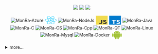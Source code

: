 <!--Hello
<h2><img src="https://emojis.slackmojis.com/emojis/images/1531849430/4246/blob-sunglasses.gif?1531849430" width="30"/> Hi 👋 , I'm MonRá! <img src="https://media.giphy.com/media/12oufCB0MyZ1Go/giphy.gif" width="50"></h2>
-->

<div>
  </p>
  <div align="center">
   <a href="https://www.facebook.com/ramon.chaib" target="_blank"><img src="https://img.shields.io/badge/-Facebook-%230077B5?style=for-the-badge&logo=facebook&logoColor=white" target="_blank"></a> 
  <a href="https://www.instagram.com/monrapps/" target="_blank"><img src="https://img.shields.io/badge/-Instagram-%23E4405F?style=for-the-badge&logo=instagram&logoColor=white" target="_blank"></a>
  <a href="https://www.linkedin.com/in/ramon-chaib-27007635/" target="_blank"><img src="https://img.shields.io/badge/-LinkedIn-%230077B5?style=for-the-badge&logo=linkedin&logoColor=white" target="_blank"></a>   
</div>
  
 <div style="display: inline_block" align="center"><br>
  <img align="center" alt="MonRa-Azure" height="30" width="40" src="https://cdn.jsdelivr.net/gh/devicons/devicon/icons/azure/azure-original.svg">
  <img align="center" alt="MonRa-React" height="30" width="40" src="https://raw.githubusercontent.com/devicons/devicon/master/icons/react/react-original.svg">
  <img align="center" alt="MonRa-NodeJs" height="30" width="40" src="https://cdn.jsdelivr.net/gh/devicons/devicon/icons/nodejs/nodejs-original.svg">
  <img align="center" alt="MonRa-Js" height="30" width="40" src="https://raw.githubusercontent.com/devicons/devicon/master/icons/javascript/javascript-original.svg">     <img align="center" alt="MonRa-Ts" height="30" width="40" src="https://raw.githubusercontent.com/devicons/devicon/master/icons/typescript/typescript-original.svg">
  <img align="center" alt="MonRa-Java" height="30" width="40" src="https://cdn.jsdelivr.net/gh/devicons/devicon/icons/java/java-original.svg">
  <img align="center" alt="MonRa-C" height="30" width="40" src="https://cdn.jsdelivr.net/gh/devicons/devicon/icons/c/c-original.svg">
  <img align="center" alt="MonRa-CS" height="30" width="40" src="https://cdn.jsdelivr.net/gh/devicons/devicon/icons/csharp/csharp-original.svg">
  <img align="center" alt="MonRa-Cpp" height="30" width="40" src="https://cdn.jsdelivr.net/gh/devicons/devicon/icons/cplusplus/cplusplus-original.svg">
  <img align="center" alt="MonRa-QT" height="30" width="40" src="https://cdn.jsdelivr.net/gh/devicons/devicon/icons/qt/qt-original.svg">
  <img align="center" alt="MonRa-Linux" height="30" width="40" src="https://cdn.jsdelivr.net/gh/devicons/devicon/icons/linux/linux-original.svg">
  <img align="center" alt="MonRa-Mysql" height="30" width="40" src="https://cdn.jsdelivr.net/gh/devicons/devicon/icons/mysql/mysql-original.svg">
  <img align="center" alt="MonRa-Docker" height="30" width="40" src="https://cdn.jsdelivr.net/gh/devicons/devicon/icons/docker/docker-original.svg">  
  <img align="center" alt="MonRa-Android" height="30" width="40" src="https://github.com/devicons/devicon/blob/master/icons/android/android-original.svg">
  
</div>
</a>

</br>
<!--
[![github activity graph](https://activity-graph.herokuapp.com/graph?username=monrapps&theme=chartreuse-dark)](https://github.com/monrapps/)
-->
<div>
<details>
      <summary>more...</summary>
      
<!--
### <img src="https://media.giphy.com/media/VgCDAzcKvsR6OM0uWg/giphy.gif" width="50"> A little more about me...  

```javascript
const monra = {
    pronouns: "He" | "Him",
    code: ["any"],
    askMeAbout: ["any"],
    technologies: {
        backEnd: {
            js: ["any"],
        },
        mobileApp: {
            native: ["Android Development"]
        },
        devOps: ["AWS", "Docker🐳", "Route53", "Nginx"],
        databases: ["mongo", "MySql", "sqlite"],
        misc: ["Firebase", "Socket.IO", "selenium", "open-cv", "php", "SuiteApp"]
    },
    architecture: ["Serverless Architecture", "Progressive web applications", "Single page applications"],
    currentFocus: "Building Robots to ease opertations",
    funFact: "There are two ways to write error-free programs; only the third one works"
};
```
-->

---
<!--START_SECTION:waka-->
![Code Time](http://img.shields.io/badge/Code%20Time-494%20hrs%2038%20mins-blue)

![Profile Views](http://img.shields.io/badge/Profile%20Views-1-blue)

![Lines of code](https://img.shields.io/badge/From%20Hello%20World%20I%27ve%20Written-3.0%20million%20lines%20of%20code-blue)

**🐱 My GitHub Data** 

> 📦 34.3 kB Used in GitHub's Storage 
 > 
> 🏆 717 Contributions in the Year 2024
 > 
> 🚫 Not Opted to Hire
 > 
> 📜 24 Public Repositories 
 > 
> 🔑 17 Private Repositories 
 > 
**I'm an Early 🐤** 

```text
🌞 Morning                7369 commits        █████████░░░░░░░░░░░░░░░░   34.79 % 
🌆 Daytime                9753 commits        ████████████░░░░░░░░░░░░░   46.04 % 
🌃 Evening                3358 commits        ████░░░░░░░░░░░░░░░░░░░░░   15.85 % 
🌙 Night                  704 commits         █░░░░░░░░░░░░░░░░░░░░░░░░   03.32 % 
```
📅 **I'm Most Productive on Thursday** 

```text
Monday                   3978 commits        █████░░░░░░░░░░░░░░░░░░░░   18.78 % 
Tuesday                  3976 commits        █████░░░░░░░░░░░░░░░░░░░░   18.77 % 
Wednesday                4063 commits        █████░░░░░░░░░░░░░░░░░░░░   19.18 % 
Thursday                 4403 commits        █████░░░░░░░░░░░░░░░░░░░░   20.78 % 
Friday                   2829 commits        ███░░░░░░░░░░░░░░░░░░░░░░   13.35 % 
Saturday                 1157 commits        █░░░░░░░░░░░░░░░░░░░░░░░░   05.46 % 
Sunday                   778 commits         █░░░░░░░░░░░░░░░░░░░░░░░░   03.67 % 
```


📊 **This Week I Spent My Time On** 

```text
🕑︎ Time Zone: America/Sao_Paulo

💬 Programming Languages: 
TypeScript               13 hrs 28 mins      ████████████████████░░░░░   81.79 % 
Markdown                 1 hr 44 mins        ███░░░░░░░░░░░░░░░░░░░░░░   10.62 % 
Bash                     35 mins             █░░░░░░░░░░░░░░░░░░░░░░░░   03.59 % 
YAML                     26 mins             █░░░░░░░░░░░░░░░░░░░░░░░░   02.68 % 
Docker                   11 mins             ░░░░░░░░░░░░░░░░░░░░░░░░░   01.17 % 

🔥 Editors: 
VS Code                  16 hrs 28 mins      █████████████████████████   100.00 % 

🐱‍💻 Projects: 
wlm-backend              13 hrs 49 mins      █████████████████████░░░░   83.99 % 
Markdown                 1 hr 44 mins        ███░░░░░░░░░░░░░░░░░░░░░░   10.62 % 
wlm-infra                50 mins             █░░░░░░░░░░░░░░░░░░░░░░░░   05.10 % 
wlm-frontend             2 mins              ░░░░░░░░░░░░░░░░░░░░░░░░░   00.29 % 

💻 Operating System: 
Linux                    14 hrs 43 mins      ██████████████████████░░░   89.38 % 
Windows                  1 hr 44 mins        ███░░░░░░░░░░░░░░░░░░░░░░   10.62 % 
```

**I Mostly Code in C++** 

```text
C++                      8 repos             ████░░░░░░░░░░░░░░░░░░░░░   16.33 % 
C                        8 repos             ████░░░░░░░░░░░░░░░░░░░░░   16.33 % 
TypeScript               4 repos             ██░░░░░░░░░░░░░░░░░░░░░░░   08.16 % 
HTML                     3 repos             ██░░░░░░░░░░░░░░░░░░░░░░░   06.12 % 
MQL5                     2 repos             █░░░░░░░░░░░░░░░░░░░░░░░░   04.08 % 
```



**Timeline**

![Lines of Code chart](https://raw.githubusercontent.com/monrapps/monrapps/master/assets/bar_graph.png)


 Last Updated on 12/03/2024 00:49:48 UTC
<!--END_SECTION:waka-->
